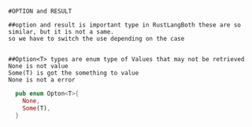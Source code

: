    #OPTION and RESULT

    ##option and result is important type in RustLangBoth these are so similar, but it is not a same.
    so we have to switch the use depending on the case


    ##Option<T> types are enum type of Values that may not be retrieved
    None is not value
    Some(T) is got the something to value 
    None is not a error

```rust
  pub enum Opton<T>{
    None,
    Some(T),
  }
 ```

